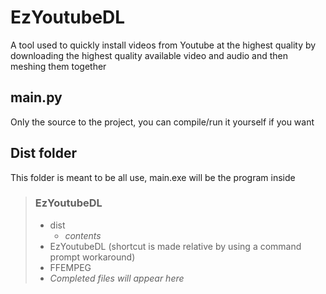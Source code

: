 # EzYoutubeDL
A tool used to quickly install videos from Youtube at the highest quality by downloading the highest quality available video and audio and then meshing them together



## main.py

Only the source to the project, you can compile/run it yourself if you want


## Dist folder

This folder is meant to be all use, main.exe will be the program inside


> ### EzYoutubeDL
>  - dist
>    - _contents_
>  - EzYoutubeDL (shortcut is made relative by using a command prompt workaround)
>  - FFEMPEG 
>  - _Completed files will appear here_


